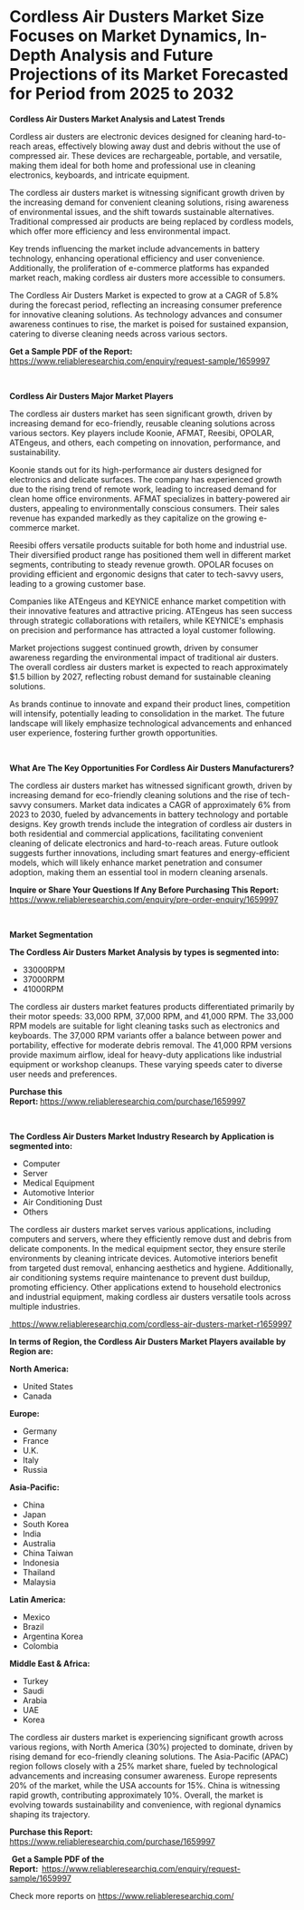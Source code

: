 <p><h1>Cordless Air Dusters Market Size Focuses on Market Dynamics, In-Depth Analysis and Future Projections of its Market Forecasted for Period from 2025 to 2032</h1></p><p><strong>Cordless Air Dusters Market Analysis and Latest Trends</strong></p>
<p><p>Cordless air dusters are electronic devices designed for cleaning hard-to-reach areas, effectively blowing away dust and debris without the use of compressed air. These devices are rechargeable, portable, and versatile, making them ideal for both home and professional use in cleaning electronics, keyboards, and intricate equipment. </p><p>The cordless air dusters market is witnessing significant growth driven by the increasing demand for convenient cleaning solutions, rising awareness of environmental issues, and the shift towards sustainable alternatives. Traditional compressed air products are being replaced by cordless models, which offer more efficiency and less environmental impact. </p><p>Key trends influencing the market include advancements in battery technology, enhancing operational efficiency and user convenience. Additionally, the proliferation of e-commerce platforms has expanded market reach, making cordless air dusters more accessible to consumers. </p><p>The Cordless Air Dusters Market is expected to grow at a CAGR of 5.8% during the forecast period, reflecting an increasing consumer preference for innovative cleaning solutions. As technology advances and consumer awareness continues to rise, the market is poised for sustained expansion, catering to diverse cleaning needs across various sectors.</p></p>
<p><strong>Get a Sample PDF of the Report:&nbsp;</strong> <a href="https://www.reliableresearchiq.com/enquiry/request-sample/1659997?utm_campaign=2886&utm_medium=2&utm_source=Github&utm_content=ia&utm_term=10042025&utm_id=cordless-air-dusters">https://www.reliableresearchiq.com/enquiry/request-sample/1659997</a></p>
<p>&nbsp;</p>
<p><strong>Cordless Air Dusters Major Market Players</strong></p>
<p><p>The cordless air dusters market has seen significant growth, driven by increasing demand for eco-friendly, reusable cleaning solutions across various sectors. Key players include Koonie, AFMAT, Reesibi, OPOLAR, ATEngeus, and others, each competing on innovation, performance, and sustainability.</p><p>Koonie stands out for its high-performance air dusters designed for electronics and delicate surfaces. The company has experienced growth due to the rising trend of remote work, leading to increased demand for clean home office environments. AFMAT specializes in battery-powered air dusters, appealing to environmentally conscious consumers. Their sales revenue has expanded markedly as they capitalize on the growing e-commerce market.</p><p>Reesibi offers versatile products suitable for both home and industrial use. Their diversified product range has positioned them well in different market segments, contributing to steady revenue growth. OPOLAR focuses on providing efficient and ergonomic designs that cater to tech-savvy users, leading to a growing customer base.</p><p>Companies like ATEngeus and KEYNICE enhance market competition with their innovative features and attractive pricing. ATEngeus has seen success through strategic collaborations with retailers, while KEYNICE's emphasis on precision and performance has attracted a loyal customer following.</p><p>Market projections suggest continued growth, driven by consumer awareness regarding the environmental impact of traditional air dusters. The overall cordless air dusters market is expected to reach approximately $1.5 billion by 2027, reflecting robust demand for sustainable cleaning solutions.</p><p>As brands continue to innovate and expand their product lines, competition will intensify, potentially leading to consolidation in the market. The future landscape will likely emphasize technological advancements and enhanced user experience, fostering further growth opportunities.</p></p>
<p>&nbsp;</p>
<p><strong>What Are The Key Opportunities For Cordless Air Dusters Manufacturers?</strong></p>
<p><p>The cordless air dusters market has witnessed significant growth, driven by increasing demand for eco-friendly cleaning solutions and the rise of tech-savvy consumers. Market data indicates a CAGR of approximately 6% from 2023 to 2030, fueled by advancements in battery technology and portable designs. Key growth trends include the integration of cordless air dusters in both residential and commercial applications, facilitating convenient cleaning of delicate electronics and hard-to-reach areas. Future outlook suggests further innovations, including smart features and energy-efficient models, which will likely enhance market penetration and consumer adoption, making them an essential tool in modern cleaning arsenals.</p></p>
<p><strong>Inquire or Share Your Questions If Any Before Purchasing This Report:</strong> <a href="https://www.reliableresearchiq.com/enquiry/pre-order-enquiry/1659997?utm_campaign=2886&utm_medium=2&utm_source=Github&utm_content=ia&utm_term=10042025&utm_id=cordless-air-dusters">https://www.reliableresearchiq.com/enquiry/pre-order-enquiry/1659997</a></p>
<p>&nbsp;</p>
<p><strong>Market Segmentation</strong></p>
<p><strong>The Cordless Air Dusters Market Analysis by types is segmented into:</strong></p>
<p><ul><li>33000RPM</li><li>37000RPM</li><li>41000RPM</li></ul></p>
<p><p>The cordless air dusters market features products differentiated primarily by their motor speeds: 33,000 RPM, 37,000 RPM, and 41,000 RPM. The 33,000 RPM models are suitable for light cleaning tasks such as electronics and keyboards. The 37,000 RPM variants offer a balance between power and portability, effective for moderate debris removal. The 41,000 RPM versions provide maximum airflow, ideal for heavy-duty applications like industrial equipment or workshop cleanups. These varying speeds cater to diverse user needs and preferences.</p></p>
<p><strong>Purchase this Report:&nbsp;</strong><a href="https://www.reliableresearchiq.com/purchase/1659997?utm_campaign=2886&utm_medium=2&utm_source=Github&utm_content=ia&utm_term=10042025&utm_id=cordless-air-dusters">https://www.reliableresearchiq.com/purchase/1659997</a></p>
<p>&nbsp;</p>
<p><strong>The Cordless Air Dusters Market Industry Research by Application is segmented into:</strong></p>
<p><ul><li>Computer</li><li>Server</li><li>Medical Equipment</li><li>Automotive Interior</li><li>Air Conditioning Dust</li><li>Others</li></ul></p>
<p><p>The cordless air dusters market serves various applications, including computers and servers, where they efficiently remove dust and debris from delicate components. In the medical equipment sector, they ensure sterile environments by cleaning intricate devices. Automotive interiors benefit from targeted dust removal, enhancing aesthetics and hygiene. Additionally, air conditioning systems require maintenance to prevent dust buildup, promoting efficiency. Other applications extend to household electronics and industrial equipment, making cordless air dusters versatile tools across multiple industries.</p></p>
<p><a href="https://www.reliableresearchiq.com/cordless-air-dusters-market-r1659997?utm_campaign=2886&utm_medium=2&utm_source=Github&utm_content=ia&utm_term=10042025&utm_id=cordless-air-dusters">&nbsp;https://www.reliableresearchiq.com/cordless-air-dusters-market-r1659997</a></p>
<p><strong>In terms of Region, the Cordless Air Dusters Market Players available by Region are:</strong></p>
<p>
    <p> <strong> North America: </strong>
        <ul>
            <li>United States</li>
            <li>Canada</li>
        </ul>
        </p> 
    <p> <strong> Europe: </strong>
        <ul>
            <li>Germany</li>
            <li>France</li>
            <li>U.K.</li>
            <li>Italy</li>
            <li>Russia</li>
        </ul>
        </p> 
    <p> <strong> Asia-Pacific: </strong>
        <ul>
            <li>China</li>
            <li>Japan</li>
            <li>South Korea</li>
            <li>India</li>
            <li>Australia</li>
            <li>China Taiwan</li>
            <li>Indonesia</li>
            <li>Thailand</li>
            <li>Malaysia</li>
        </ul>
        </p> 
    <p> <strong> Latin America: </strong>
        <ul>
            <li>Mexico</li>
            <li>Brazil</li>
            <li>Argentina Korea</li>
            <li>Colombia</li>
        </ul>
        </p> 
    <p> <strong> Middle East & Africa: </strong>
        <ul>
            <li>Turkey</li>
            <li>Saudi</li>
            <li>Arabia</li>
            <li>UAE</li>
            <li>Korea</li>
        </ul>
    </p>
    </p>
<p><p>The cordless air dusters market is experiencing significant growth across various regions, with North America (30%) projected to dominate, driven by rising demand for eco-friendly cleaning solutions. The Asia-Pacific (APAC) region follows closely with a 25% market share, fueled by technological advancements and increasing consumer awareness. Europe represents 20% of the market, while the USA accounts for 15%. China is witnessing rapid growth, contributing approximately 10%. Overall, the market is evolving towards sustainability and convenience, with regional dynamics shaping its trajectory.</p></p>
<p><strong>Purchase this Report: </strong><a href="https://www.reliableresearchiq.com/purchase/1659997?utm_campaign=2886&utm_medium=2&utm_source=Github&utm_content=ia&utm_term=10042025&utm_id=cordless-air-dusters">https://www.reliableresearchiq.com/purchase/1659997</a></p>
<p>&nbsp;<strong>Get a Sample PDF of the Report:&nbsp;&nbsp;</strong><a href="https://www.reliableresearchiq.com/enquiry/request-sample/1659997?utm_campaign=2886&utm_medium=2&utm_source=Github&utm_content=ia&utm_term=10042025&utm_id=cordless-air-dusters">https://www.reliableresearchiq.com/enquiry/request-sample/1659997</a></p>
<p><strong></strong></p>
<p>Check more reports on <a href="https://www.reliableresearchiq.com/?utm_campaign=2886&utm_medium=2&utm_source=Github&utm_content=ia&utm_term=10042025&utm_id=cordless-air-dusters">https://www.reliableresearchiq.com/</a></p>